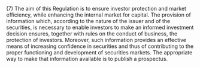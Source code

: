 (7) The aim of this Regulation is to ensure investor protection and market efficiency, while enhancing the internal market for capital. The provision of information which, according to the nature of the issuer and of the securities, is necessary to enable investors to make an informed investment decision ensures, together with rules on the conduct of business, the protection of investors. Moreover, such information provides an effective means of increasing confidence in securities and thus of contributing to the proper functioning and development of securities markets. The appropriate way to make that information available is to publish a prospectus.